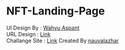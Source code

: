 
# NFT-Landing-Page
UI Design By : [Wahyu Aspant](https://www.figma.com/@mahyuaspant) <br>
URL Design : [Link](https://www.figma.com/community/file/1203011565411594218) <br>
Challange Site : [Link](https://codedesign.dev/challenge/nft) Created By [nauvalazhar](https://github.com/nauvalazhar)
